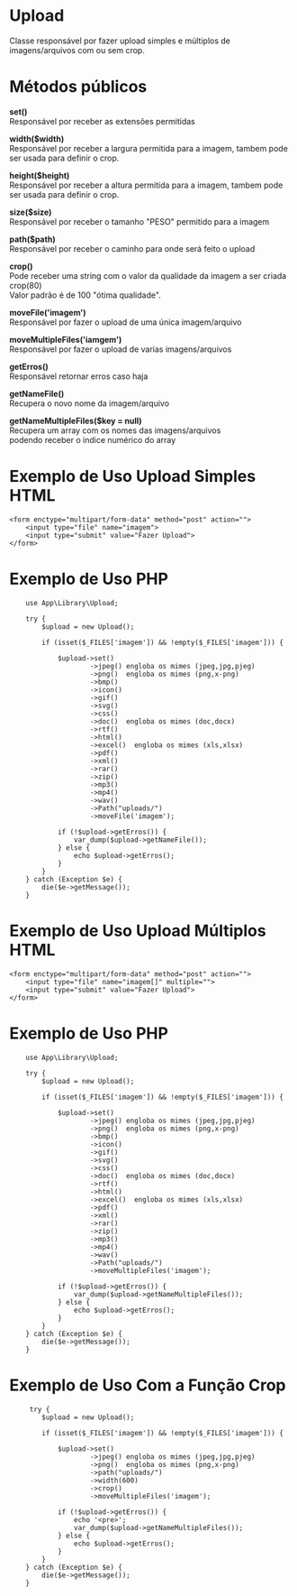 # Upload
Classe responsável por fazer upload simples e múltiplos de imagens/arquivos com ou sem crop.

# Métodos públicos

<strong> <p>set()</strong><br />
Responsável por receber as extensões permitidas
</p>

<strong><p>width($width)</strong><br />
Responsável por receber a largura permitida para a imagem, tambem pode ser usada para definir o crop.
</p>

<strong><p>height($height)</strong><br/>
Responsável por receber a altura permitida para a imagem, tambem pode ser usada para definir o crop.
</p>

<strong><p>size($size)</strong><br/>
Responsável por receber o tamanho "PESO" permitido para a imagem
</p>

<strong><p>path($path)</strong><br/>
Responsável por receber o caminho para onde será feito o upload
</p>

<strong><p>crop()</strong><br />
Pode receber uma string com o valor da qualidade da imagem a ser criada<br />
crop(80)<br/>
Valor padrão é de 100 "ótima qualidade".
</p>

<strong><p>moveFile('imagem')</strong><br/>
Responsável por fazer o upload de uma única imagem/arquivo
</p>

<strong><p>moveMultipleFiles('iamgem')</strong><br/>
Responsável por fazer o upload de varias imagens/arquivos
</p>

<strong><p>getErros()</strong><br/>
Responsável retornar erros caso haja
</p>

<strong><p>getNameFile()</strong><br />
Recupera o novo nome da imagem/arquivo
</p>

<strong><p>getNameMultipleFiles($key = null)</strong><br />
Recupera um array com os nomes das imagens/arquivos<br/>
podendo receber o indice numérico do array
</p>


# Exemplo de Uso Upload Simples HTML
    <form enctype="multipart/form-data" method="post" action="">
        <input type="file" name="imagem">
        <input type="submit" value="Fazer Upload">
    </form>

# Exemplo de Uso PHP
        use App\Library\Upload;

        try {
            $upload = new Upload();

            if (isset($_FILES['imagem']) && !empty($_FILES['imagem'])) {

                $upload->set()
                        ->jpeg() engloba os mimes (jpeg,jpg,pjeg)
                        ->png()  engloba os mimes (png,x-png)
                        ->bmp()
                        ->icon()
                        ->gif()
                        ->svg()
                        ->css()
                        ->doc()  engloba os mimes (doc,docx)
                        ->rtf()
                        ->html()
                        ->excel()  engloba os mimes (xls,xlsx)
                        ->pdf()
                        ->xml()
                        ->rar()
                        ->zip()
                        ->mp3()
                        ->mp4()
                        ->wav()
                        ->Path("uploads/")
                        ->moveFile('imagem');

                if (!$upload->getErros()) {
                    var_dump($upload->getNameFile());
                } else {
                    echo $upload->getErros();
                }
            }
        } catch (Exception $e) {
            die($e->getMessage());
        }



# Exemplo de Uso Upload Múltiplos HTML
    <form enctype="multipart/form-data" method="post" action="">
        <input type="file" name="imagem[]" multiple="">
        <input type="submit" value="Fazer Upload">
    </form>

# Exemplo de Uso PHP
        use App\Library\Upload;

        try {
            $upload = new Upload();

            if (isset($_FILES['imagem']) && !empty($_FILES['imagem'])) {

                $upload->set()
                        ->jpeg() engloba os mimes (jpeg,jpg,pjeg)
                        ->png()  engloba os mimes (png,x-png)
                        ->bmp()
                        ->icon()
                        ->gif()
                        ->svg()
                        ->css()
                        ->doc()  engloba os mimes (doc,docx)
                        ->rtf()
                        ->html()
                        ->excel()  engloba os mimes (xls,xlsx)
                        ->pdf()
                        ->xml()
                        ->rar()
                        ->zip()
                        ->mp3()
                        ->mp4()
                        ->wav()
                        ->Path("uploads/")
                        ->moveMultipleFiles('imagem');

                if (!$upload->getErros()) {
                    var_dump($upload->getNameMultipleFiles());
                } else {
                    echo $upload->getErros();
                }
            }
        } catch (Exception $e) {
            die($e->getMessage());
        }
        
        
# Exemplo de Uso Com a Função Crop        
        
         try {
            $upload = new Upload();

            if (isset($_FILES['imagem']) && !empty($_FILES['imagem'])) {

                $upload->set()
                        ->jpeg() engloba os mimes (jpeg,jpg,pjeg)
                        ->png()  engloba os mimes (png,x-png)
                        ->path("uploads/")
                        ->width(600)
                        ->crop()
                        ->moveMultipleFiles('imagem');

                if (!$upload->getErros()) {
                    echo '<pre>';
                    var_dump($upload->getNameMultipleFiles());
                } else {
                    echo $upload->getErros();
                }
            }
        } catch (Exception $e) {
            die($e->getMessage());
        }
